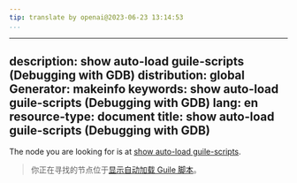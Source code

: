 ```yaml
---
tip: translate by openai@2023-06-23 13:14:53
...
```

---
description: show auto-load guile-scripts (Debugging with GDB)
distribution: global
Generator: makeinfo
keywords: show auto-load guile-scripts (Debugging with GDB)
lang: en
resource-type: document
title: show auto-load guile-scripts (Debugging with GDB)
--------------------------------------------------------

The node you are looking for is at [show auto-load guile-scripts](Guile-Auto_002dloading.html#show-auto_002dload-guile_002dscripts).

> 你正在寻找的节点位于[显示自动加载 Guile 脚本](Guile-Auto_002dloading.html#show-auto_002dload-guile_002dscripts)。
